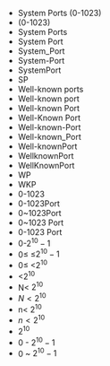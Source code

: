 - System Ports (0-1023)
- (0-1023)
- System Ports
- System Port
- System_Port
- System-Port
- SystemPort
- SP
- Well-known ports
- Well-known port
- Well-known Port
- Well-Known Port
- Well-known-Port
- Well-known_Port
- Well-knownPort
- WellknownPort
- WellKnownPort
- WP
- WKP
- 0-1023
- 0-1023Port
- 0~1023Port
- 0~1023 Port
- 0-1023 Port
- 0-$2^{10}-1$
- 0≤ ≤$2^{10}-1$
- 0≤ <$2^{10}$
- <$2^{10}$
- N< $2^{10}$
- $N<2^{10}$
- n< $2^{10}$
- $n<2^{10}$
- $2^{10}$
- 0 - $2^{10}-1$
- 0 ~ $2^{10}-1$